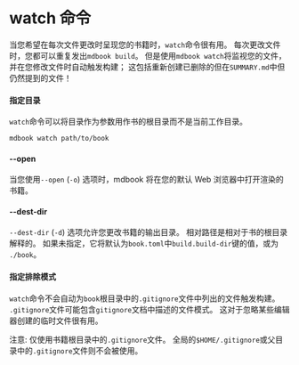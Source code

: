 # watch 命令

当您希望在每次文件更改时呈现您的书籍时，`watch`命令很有用。 
每次更改文件时，您都可以重复发出`mdbook build`。 
但是使用`mdbook watch`将监视您的文件，并在您修改文件时自动触发构建； 
这包括重新创建已删除的但在`SUMMARY.md`中但仍然提到的文件！

#### 指定目录

`watch`命令可以将目录作为参数用作书的根目录而不是当前工作目录。

```bash
mdbook watch path/to/book
```

#### --open

当您使用`--open` (`-o`) 选项时，mdbook 将在您的默认 Web 浏览器中打开渲染的书籍。


#### --dest-dir

`--dest-dir` (`-d`) 选项允许您更改书籍的输出目录。 相对路径是相对于书的根目录解释的。
 如果未指定，它将默认为`book.toml`中`build.build-dir`键的值，或为 `./book`。


#### 指定排除模式
`watch`命令不会自动为`book`根目录中的`.gitignore`文件中列出的文件触发构建。
`.gitignore`文件可能包含`gitignore`文档中描述的文件模式。 
这对于忽略某些编辑器创建的临时文件很有用。

注意: 仅使用书籍根目录中的`.gitignore`文件。 全局的`$HOME/.gitignore`或父目录中的`.gitignore`文件则不会被使用。